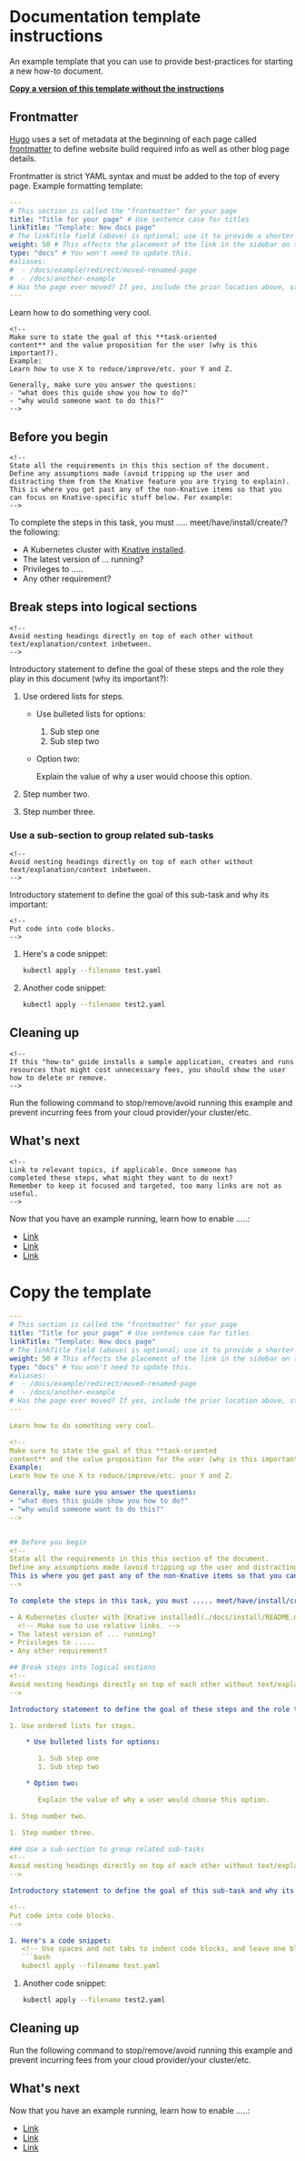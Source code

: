 # Documentation template instructions

An example template that you can use to provide best-practices for starting a new how-to document.

[**Copy a version of this template without the instructions**](#copy-the-template)

## Frontmatter

[Hugo](https://gohugo.io/) uses a set of metadata at the beginning of each page
called [frontmatter](https://gohugo.io/content-management/front-matter/)
to define website build required info as well as other blog page details.

Frontmatter is strict YAML syntax and must be added to the top of every
page. Example formatting template:

```yaml
---
# This section is called the "frontmatter" for your page
title: "Title for your page" # Use sentence case for titles
linkTitle: "Template: New docs page"
# The linkTitle field (above) is optional; use it to provide a shorter link if your page title is very long
weight: 50 # This affects the placement of the link in the sidebar on the left. Pages are ordered from top to bottom by weight, lowest to highest.
type: "docs" # You won't need to update this.
#aliases:
#  - /docs/example/redirect/moved-renamed-page
#  - /docs/another-example
# Has the page ever moved? If yes, include the prior location above, starting with path from the site root (for example /docs/, /blog/, or /community/). The old URL will redirect to this new file. For a new pages, "aliases" are not required.
---
```

Learn how to do something very cool. 

```
<!--
Make sure to state the goal of this **task-oriented
content** and the value proposition for the user (why is this important?).
Example:
Learn how to use X to reduce/improve/etc. your Y and Z.

Generally, make sure you answer the questions: 
- "what does this guide show you how to do?" 
- "why would someone want to do this?"
-->
```

## Before you begin
```
<!--
State all the requirements in this this section of the document. 
Define any assumptions made (avoid tripping up the user and distracting them from the Knative feature you are trying to explain).
This is where you get past any of the non-Knative items so that you can focus on Knative-specific stuff below. For example:
-->
```
To complete the steps in this task, you must ..... meet/have/install/create/? the following:

- A Kubernetes cluster with [Knative installed](./docs/install/README.md). 
  <!-- Make sue to use relative links. -->
- The latest version of ... running?
- Privileges to .....
- Any other requirement?

## Break steps into logical sections
```
<!--
Avoid nesting headings directly on top of each other without text/explanation/context inbetween.
-->
```

Introductory statement to define the goal of these steps and the role they play in this document (why its important?):

1. Use ordered lists for steps.

    * Use bulleted lists for options:

       1. Sub step one
       1. Sub step two

    * Option two:

       Explain the value of why a user would choose this option.

1. Step number two.

1. Step number three.

### Use a sub-section to group related sub-tasks
```
<!--
Avoid nesting headings directly on top of each other without text/explanation/context inbetween.
-->
```

Introductory statement to define the goal of this sub-task and why its important:

```
<!--
Put code into code blocks.
-->
```
1. Here's a code snippet:
   <!-- Use spaces and not tabs to indent code blocks, and leave one blank line before and after the block. -->
   ```bash
   kubectl apply --filename test.yaml
   ```
1. Another code snippet:

   ```bash
   kubectl apply --filename test2.yaml
   ```

## Cleaning up
```
<!--
If this "how-to" guide installs a sample application, creates and runs resources that might cost unnecessary fees, you should show the user how to delete or remove.
-->
```

Run the following command to stop/remove/avoid running this example and prevent incurring fees from your cloud provider/your cluster/etc.

## What's next
```
<!--
Link to relevant topics, if applicable. Once someone has
completed these steps, what might they want to do next?
Remember to keep it focused and targeted, too many links are not as useful.
-->
```

Now that you have an example running, learn how to enable .....:

- [Link](./serving/example.md) <!-- Always use relative links if linking to a page within the Docs repo. -->
- [Link](./eventing/example.md)
- [Link](./search-example.md)


# Copy the template
```yaml
---
# This section is called the "frontmatter" for your page
title: "Title for your page" # Use sentence case for titles
linkTitle: "Template: New docs page"
# The linkTitle field (above) is optional; use it to provide a shorter link if your page title is very long
weight: 50 # This affects the placement of the link in the sidebar on the left. Pages are ordered from top to bottom by weight, lowest to highest.
type: "docs" # You won't need to update this.
#aliases:
#  - /docs/example/redirect/moved-renamed-page
#  - /docs/another-example
# Has the page ever moved? If yes, include the prior location above, starting with path from the site root (for example /docs/, /blog/, or /community/). The old URL will redirect to this new file. For a new pages, "aliases" are not required.
---

Learn how to do something very cool. 

<!--
Make sure to state the goal of this **task-oriented
content** and the value proposition for the user (why is this important?).
Example:
Learn how to use X to reduce/improve/etc. your Y and Z.

Generally, make sure you answer the questions: 
- "what does this guide show you how to do?" 
- "why would someone want to do this?"
-->


## Before you begin
<!--
State all the requirements in this this section of the document. 
Define any assumptions made (avoid tripping up the user and distracting them from the Knative feature you are trying to explain).
This is where you get past any of the non-Knative items so that you can focus on Knative-specific stuff below. For example:
-->

To complete the steps in this task, you must ..... meet/have/install/create/? the following:

- A Kubernetes cluster with [Knative installed](./docs/install/README.md). 
  <!-- Make sue to use relative links. -->
- The latest version of ... running?
- Privileges to .....
- Any other requirement?

## Break steps into logical sections
<!--
Avoid nesting headings directly on top of each other without text/explanation/context inbetween.
-->

Introductory statement to define the goal of these steps and the role they play in this document (why its important?):

1. Use ordered lists for steps.

    * Use bulleted lists for options:

       1. Sub step one
       1. Sub step two

    * Option two:

       Explain the value of why a user would choose this option.

1. Step number two.

1. Step number three.

### Use a sub-section to group related sub-tasks
<!--
Avoid nesting headings directly on top of each other without text/explanation/context inbetween.
-->

Introductory statement to define the goal of this sub-task and why its important:

<!--
Put code into code blocks.
-->

1. Here's a code snippet:
   <!-- Use spaces and not tabs to indent code blocks, and leave one blank line before and after the block. -->
   ```bash
   kubectl apply --filename test.yaml
   ```
1. Another code snippet:

   ```bash
   kubectl apply --filename test2.yaml
   ```

## Cleaning up
<!--
If this "how-to" guide installs a sample application, creates and runs resources that might cost unnecessary fees, you should show the user how to delete or remove.
-->

Run the following command to stop/remove/avoid running this example and prevent incurring fees from your cloud provider/your cluster/etc.

## What's next
<!--
Link to relevant topics, if applicable. Once someone has
completed these steps, what might they want to do next?
Remember to keep it focused and targeted, too many links are not as useful.
-->

Now that you have an example running, learn how to enable .....:

- [Link](./serving/example.md) <!-- Always use relative links if linking to a page within the Docs repo. -->
- [Link](./eventing/example.md)
- [Link](./search-example.md)

```
